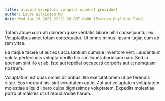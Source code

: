 ```yaml
---
title: aliquid excepturi voluptas quaerat provident
author: Laura Wilkinson MD
date: Wed Aug 18 2021 22:21:28 GMT-0400 (Eastern Daylight Time)
---
```

Totam atque corrupti dolorem quae veritatis labore nihil consequuntur ex. Voluptatibus amet totam consequatur. Ut omnis minus. Ipsum fugiat eum ab rem vitae.

 Ea itaque facere ut aut eos accusantium cumque inventore velit. Laudantium soluta perferendis voluptatem illo hic similique laboriosam nam. Sed in aperiam sint illo et ab. Iste aut repellat occaecati corporis aut et numquam nostrum.

 Voluptatum est quas omnis doloribus. Illo exercitationem ut perferendis vitae. Eos incidunt nisi sint voluptatem optio. Aut aut voluptatum voluptatem molestiae aliquid libero culpa dignissimos voluptatem. Expedita molestiae porro ut maiores ut ut repudiandae harum.